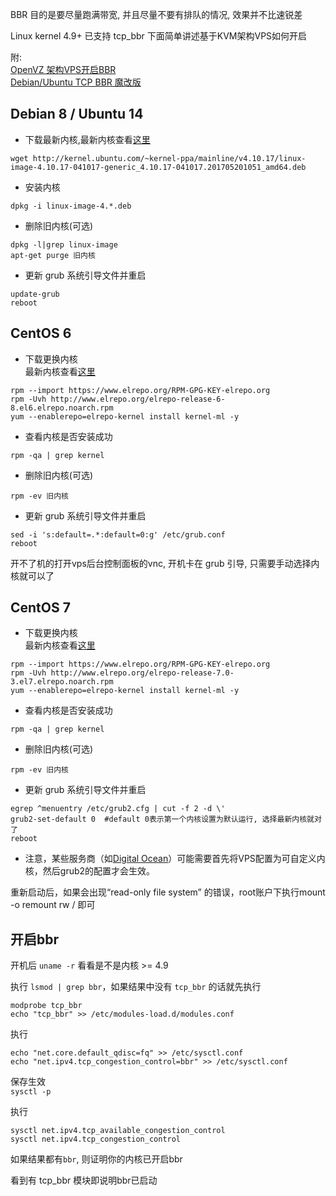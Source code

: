 BBR 目的是要尽量跑满带宽, 并且尽量不要有排队的情况, 效果并不比速锐差

Linux kernel 4.9+ 已支持 tcp_bbr 下面简单讲述基于KVM架构VPS如何开启  

附:  
[OpenVZ 架构VPS开启BBR](https://www.91yun.org/archives/4996)  
[Debian/Ubuntu TCP BBR 魔改版](https://moeclub.org/2017/06/24/278/)

## Debian 8 / Ubuntu 14

- 下载最新内核,最新内核查看[这里](http://kernel.ubuntu.com/~kernel-ppa/mainline)  
```
wget http://kernel.ubuntu.com/~kernel-ppa/mainline/v4.10.17/linux-image-4.10.17-041017-generic_4.10.17-041017.201705201051_amd64.deb
```

- 安装内核
```
dpkg -i linux-image-4.*.deb
```

-  删除旧内核(可选)
```
dpkg -l|grep linux-image 
apt-get purge 旧内核
```

- 更新 grub 系统引导文件并重启
```
update-grub
reboot
```

## CentOS 6

- 下载更换内核  
最新内核查看[这里](http://elrepo.org/linux/kernel/el6/x86_64/RPMS/)
```
rpm --import https://www.elrepo.org/RPM-GPG-KEY-elrepo.org
rpm -Uvh http://www.elrepo.org/elrepo-release-6-8.el6.elrepo.noarch.rpm
yum --enablerepo=elrepo-kernel install kernel-ml -y
```

- 查看内核是否安装成功  
```
rpm -qa | grep kernel
```

- 删除旧内核(可选)  
```
rpm -ev 旧内核  
```

- 更新 grub 系统引导文件并重启
```
sed -i 's:default=.*:default=0:g' /etc/grub.conf
reboot
```
开不了机的打开vps后台控制面板的vnc, 开机卡在 grub 引导, 只需要手动选择内核就可以了


## CentOS 7

- 下载更换内核  
最新内核查看[这里](http://elrepo.org/linux/kernel/el7/x86_64/RPMS/)
```
rpm --import https://www.elrepo.org/RPM-GPG-KEY-elrepo.org
rpm -Uvh http://www.elrepo.org/elrepo-release-7.0-3.el7.elrepo.noarch.rpm
yum --enablerepo=elrepo-kernel install kernel-ml -y
```

- 查看内核是否安装成功  
```
rpm -qa | grep kernel
```

- 删除旧内核(可选)  
```
rpm -ev 旧内核  
```

- 更新 grub 系统引导文件并重启
```
egrep ^menuentry /etc/grub2.cfg | cut -f 2 -d \'
grub2-set-default 0  #default 0表示第一个内核设置为默认运行, 选择最新内核就对了
reboot
```
- 注意，某些服务商（如[Digital Ocean](https://www.digitalocean.com/community/tutorials/how-to-update-a-digitalocean-server-s-kernel )）可能需要首先将VPS配置为可自定义内核，然后grub2的配置才会生效。

重新启动后，如果会出现“read-only file system” 的错误，root账户下执行mount -o remount rw / 即可
## 开启bbr
开机后 `uname -r` 看看是不是内核 >= 4.9  

执行 `lsmod | grep bbr`，如果结果中没有 `tcp_bbr` 的话就先执行
```
modprobe tcp_bbr
echo "tcp_bbr" >> /etc/modules-load.d/modules.conf
```

执行
```
echo "net.core.default_qdisc=fq" >> /etc/sysctl.conf
echo "net.ipv4.tcp_congestion_control=bbr" >> /etc/sysctl.conf
```

保存生效  
`sysctl -p`  

执行  
```
sysctl net.ipv4.tcp_available_congestion_control
sysctl net.ipv4.tcp_congestion_control
```
如果结果都有`bbr`, 则证明你的内核已开启bbr  

看到有 tcp_bbr 模块即说明bbr已启动  